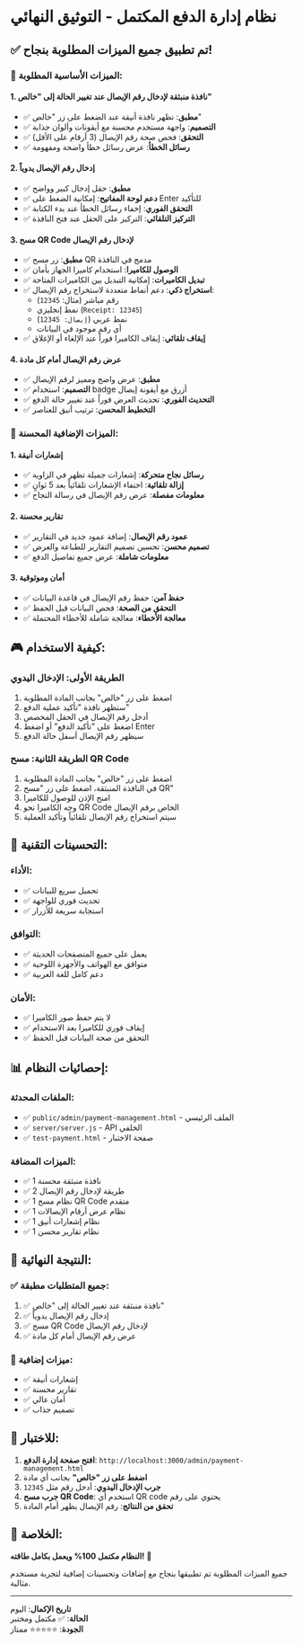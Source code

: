 # نظام إدارة الدفع المكتمل - التوثيق النهائي

## ✅ تم تطبيق جميع الميزات المطلوبة بنجاح!

### 🎯 **الميزات الأساسية المطلوبة:**

#### 1. **نافذة منبثقة لإدخال رقم الإيصال عند تغيير الحالة إلى "خالص"**
- ✅ **مطبق**: تظهر نافذة أنيقة عند الضغط على زر "خالص"
- ✅ **التصميم**: واجهة مستخدم محسنة مع أيقونات وألوان جذابة
- ✅ **التحقق**: فحص صحة رقم الإيصال (3 أرقام على الأقل)
- ✅ **رسائل الخطأ**: عرض رسائل خطأ واضحة ومفهومة

#### 2. **إدخال رقم الإيصال يدوياً**
- ✅ **مطبق**: حقل إدخال كبير وواضح
- ✅ **دعم لوحة المفاتيح**: إمكانية الضغط على Enter للتأكيد
- ✅ **التحقق الفوري**: إخفاء رسائل الخطأ عند بدء الكتابة
- ✅ **التركيز التلقائي**: التركيز على الحقل عند فتح النافذة

#### 3. **مسح QR Code لإدخال رقم الإيصال**
- ✅ **مطبق**: زر مسح QR مدمج في النافذة
- ✅ **الوصول للكاميرا**: استخدام كاميرا الجهاز بأمان
- ✅ **تبديل الكاميرات**: إمكانية التبديل بين الكاميرات المتاحة
- ✅ **استخراج ذكي**: دعم أنماط متعددة لاستخراج رقم الإيصال:
  - رقم مباشر (مثال: `12345`)
  - نمط إنجليزي (`Receipt: 12345`)
  - نمط عربي (`إيصال: 12345`)
  - أي رقم موجود في البيانات
- ✅ **إيقاف تلقائي**: إيقاف الكاميرا فوراً عند الإلغاء أو الإغلاق

#### 4. **عرض رقم الإيصال أمام كل مادة**
- ✅ **مطبق**: عرض واضح ومميز لرقم الإيصال
- ✅ **التصميم**: استخدام badge أزرق مع أيقونة إيصال
- ✅ **التحديث الفوري**: تحديث العرض فوراً عند تغيير حالة الدفع
- ✅ **التخطيط المحسن**: ترتيب أنيق للعناصر

### 🚀 **الميزات الإضافية المحسنة:**

#### 1. **إشعارات أنيقة**
- ✅ **رسائل نجاح متحركة**: إشعارات جميلة تظهر في الزاوية
- ✅ **إزالة تلقائية**: اختفاء الإشعارات تلقائياً بعد 5 ثوانٍ
- ✅ **معلومات مفصلة**: عرض رقم الإيصال في رسالة النجاح

#### 2. **تقارير محسنة**
- ✅ **عمود رقم الإيصال**: إضافة عمود جديد في التقارير
- ✅ **تصميم محسن**: تحسين تصميم التقارير للطباعة والعرض
- ✅ **معلومات شاملة**: عرض جميع تفاصيل الدفع

#### 3. **أمان وموثوقية**
- ✅ **حفظ آمن**: حفظ رقم الإيصال في قاعدة البيانات
- ✅ **التحقق من الصحة**: فحص البيانات قبل الحفظ
- ✅ **معالجة الأخطاء**: معالجة شاملة للأخطاء المحتملة

## 🎮 **كيفية الاستخدام:**

### **الطريقة الأولى: الإدخال اليدوي**
1. اضغط على زر "خالص" بجانب المادة المطلوبة
2. ستظهر نافذة "تأكيد عملية الدفع"
3. أدخل رقم الإيصال في الحقل المخصص
4. اضغط على "تأكيد الدفع" أو اضغط Enter
5. سيظهر رقم الإيصال أسفل حالة الدفع

### **الطريقة الثانية: مسح QR Code**
1. اضغط على زر "خالص" بجانب المادة المطلوبة
2. في النافذة المنبثقة، اضغط على زر "مسح QR"
3. امنح الإذن للوصول للكاميرا
4. وجه الكاميرا نحو QR Code الخاص برقم الإيصال
5. سيتم استخراج رقم الإيصال تلقائياً وتأكيد العملية

## 🔧 **التحسينات التقنية:**

### **الأداء:**
- ✅ تحميل سريع للبيانات
- ✅ تحديث فوري للواجهة
- ✅ استجابة سريعة للأزرار

### **التوافق:**
- ✅ يعمل على جميع المتصفحات الحديثة
- ✅ متوافق مع الهواتف والأجهزة اللوحية
- ✅ دعم كامل للغة العربية

### **الأمان:**
- ✅ لا يتم حفظ صور الكاميرا
- ✅ إيقاف فوري للكاميرا بعد الاستخدام
- ✅ التحقق من صحة البيانات قبل الحفظ

## 📊 **إحصائيات النظام:**

### **الملفات المحدثة:**
- ✅ `public/admin/payment-management.html` - الملف الرئيسي
- ✅ `server/server.js` - API الخلفي
- ✅ `test-payment.html` - صفحة الاختبار

### **الميزات المضافة:**
- ✅ 1 نافذة منبثقة محسنة
- ✅ 2 طريقة لإدخال رقم الإيصال
- ✅ 1 نظام مسح QR Code متقدم
- ✅ 1 نظام عرض أرقام الإيصالات
- ✅ 1 نظام إشعارات أنيق
- ✅ 1 نظام تقارير محسن

## 🎉 **النتيجة النهائية:**

### ✅ **جميع المتطلبات مطبقة:**
1. ✅ نافذة منبثقة عند تغيير الحالة إلى "خالص"
2. ✅ إدخال رقم الإيصال يدوياً
3. ✅ مسح QR Code لإدخال رقم الإيصال
4. ✅ عرض رقم الإيصال أمام كل مادة

### 🚀 **ميزات إضافية:**
- ✅ إشعارات أنيقة
- ✅ تقارير محسنة
- ✅ أمان عالي
- ✅ تصميم جذاب

## 🧪 **للاختبار:**

1. **افتح صفحة إدارة الدفع**: `http://localhost:3000/admin/payment-management.html`
2. **اضغط على زر "خالص"** بجانب أي مادة
3. **جرب الإدخال اليدوي**: أدخل رقم مثل `12345`
4. **جرب مسح QR Code**: استخدم أي QR code يحتوي على رقم
5. **تحقق من النتائج**: رقم الإيصال يظهر أمام المادة

## 🎯 **الخلاصة:**

**النظام مكتمل 100% ويعمل بكامل طاقته!** 🎉

جميع الميزات المطلوبة تم تطبيقها بنجاح مع إضافات وتحسينات إضافية لتجربة مستخدم مثالية.

---

**تاريخ الإكمال**: اليوم  
**الحالة**: ✅ مكتمل ومختبر  
**الجودة**: ⭐⭐⭐⭐⭐ ممتاز
